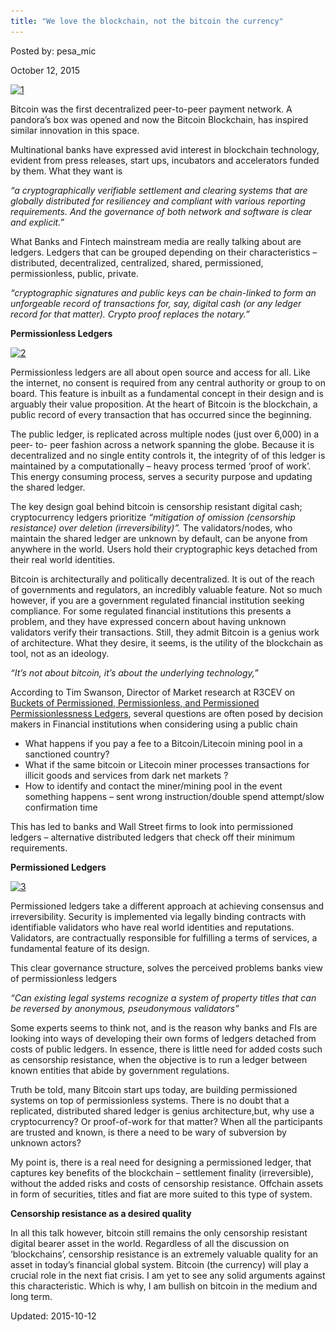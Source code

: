 ```yaml
---
title: "We love the blockchain, not the bitcoin the currency"
---
```


Posted by: pesa_mic 

<span>October 12, 2015</span>




<p><a href="/imgs/2015/10/11.jpg"><img class="aligncenter size-full wp-image-11719" src="/imgs/2015/10/11.jpg" alt="1" width="1024" height="576" srcset="/imgs/2015/10/11.jpg 1024w, /imgs/2015/10/11-300x169.jpg 300w" sizes="(max-width: 1024px) 100vw, 1024px" /></a></p>
<p>Bitcoin was the first decentralized peer-to-peer payment network. A pandora&#8217;s box was opened and now the Bitcoin Blockchain, has inspired similar innovation in this space.</p>
<p>Multinational banks have expressed avid interest in blockchain technology, evident from press releases, start ups, incubators and accelerators funded by them. What they want is</p>
<p><em>“a cryptographically verifiable settlement and clearing systems that are globally distributed for resiliencey and compliant with various reporting requirements. And the governance of both network and software is clear and explicit.”</em></p>
<p>What Banks and Fintech mainstream media are really talking about are ledgers. Ledgers that can be grouped depending on their characteristics &#8211; distributed, decentralized, centralized, shared, permissioned, permissionless, public, private.</p>
<p><em>“cryptographic signatures and public keys can be chain-linked to form an unforgeable record of transactions for, say, digital cash (or any ledger record for that matter). Crypto proof replaces the notary.”</em></p>
<p><strong>Permissionless Ledgers</strong></p>
<p><a href="/imgs/2015/10/21.jpg"><img class="aligncenter size-full wp-image-11720" src="/imgs/2015/10/21.jpg" alt="2" width="1024" height="576" srcset="/imgs/2015/10/21.jpg 1024w, /imgs/2015/10/21-300x169.jpg 300w" sizes="(max-width: 1024px) 100vw, 1024px" /></a></p>
<p>Permissionless ledgers are all about open source and access for all. Like the internet, no consent is required from any central authority or group to on board. This feature is inbuilt as a fundamental concept in their design and is arguably their value proposition. At the heart of Bitcoin is the blockchain, a public record of every transaction that has occurred since the beginning.</p>
<p>The public ledger, is replicated across multiple nodes (just over 6,000) in a peer- to- peer fashion across a network spanning the globe. Because it is decentralized and no single entity controls it, the integrity of of this ledger is maintained by a computationally &#8211; heavy process termed ‘proof of work’. This energy consuming process, serves a security purpose and updating the shared ledger.</p>
<p>The key design goal behind bitcoin is censorship resistant digital cash; cryptocurrency ledgers prioritize <em>“mitigation of omission (censorship resistance) over deletion (irreversibility)”. </em>The validators/nodes, who maintain the shared ledger are unknown by default, can be anyone from anywhere in the world. Users hold their cryptographic keys detached from their real world identities.</p>
<p>Bitcoin is architecturally and politically decentralized. It is out of the reach of governments and regulators, an incredibly valuable feature. Not so much however, if you are a government regulated financial institution seeking compliance. For some regulated financial institutions this presents a problem, and they have expressed concern about having unknown validators verify their transactions. Still, they admit Bitcoin is a genius work of architecture. What they desire, it seems, is the utility of the blockchain as tool, not as an ideology.</p>
<p><em>“It’s not about bitcoin, it’s about the underlying technology,” </em></p>
<p>According to Tim Swanson, Director of Market research at R3CEV on <a href="http://www.slideshare.net/MrCollectrix/buckets-of-permissioned-permissionless-and-permissioned-permissionlessness-ledgers">Buckets of Permissioned, Permissionless, and Permissioned Permissionlessness Ledgers</a>, several questions are often posed by decision makers in Financial institutions when considering using a public chain</p>
<ul>
<li>What happens if you pay a fee to a Bitcoin/Litecoin mining pool in a sanctioned country?</li>
<li>What if the same bitcoin or Litecoin miner processes transactions for illicit goods and services from dark net markets ?</li>
<li>How to identify and contact the miner/mining pool in the event something happens &#8211; sent wrong instruction/double spend attempt/slow confirmation time</li>
</ul>
<p>This has led to banks and Wall Street firms to look into permissioned ledgers &#8211; alternative distributed ledgers that check off their minimum requirements.</p>
<p><strong>Permissioned Ledgers</strong></p>
<p><a href="/imgs/2015/10/31.jpg"><img class="aligncenter size-full wp-image-11721" src="/imgs/2015/10/31.jpg" alt="3" width="1024" height="576" srcset="/imgs/2015/10/31.jpg 1024w, /imgs/2015/10/31-300x169.jpg 300w" sizes="(max-width: 1024px) 100vw, 1024px" /></a></p>
<p>Permissioned ledgers take a different approach at achieving consensus and irreversibility. Security is implemented via legally binding contracts with identifiable validators who have real world identities and reputations. Validators, are contractually responsible for fulfilling a terms of services, a fundamental feature of its design.</p>
<p>This clear governance structure, solves the perceived problems banks view of permissionless ledgers</p>
<p><em>“Can existing legal systems recognize a system of property titles that can be reversed by anonymous, pseudonymous validators”</em></p>
<p>Some experts seems to think not, and is the reason why banks and FIs are looking into ways of developing their own forms of ledgers detached from costs of public ledgers. In essence, there is little need for added costs such as censorship resistance, when the objective is to run a ledger between known entities that abide by government regulations.</p>
<p>Truth be told, many Bitcoin start ups today, are building permissioned systems on top of permissionless systems. There is no doubt that a replicated, distributed shared ledger is genius architecture,but, why use a cryptocurrency? Or proof-of-work for that matter? When all the participants are trusted and known, is there a need to be wary of subversion by unknown actors?</p>
<p>My point is, there is a real need for designing a permissioned ledger, that captures key benefits of the blockchain &#8211; settlement finality (irreversible), without the added risks and costs of censorship resistance. Offchain assets in form of securities, titles and fiat are more suited to this type of system.</p>
<p><strong>Censorship resistance as a desired quality</strong></p>
<p>In all this talk however, bitcoin still remains the only censorship resistant digital bearer asset in the world. Regardless of all the discussion on ‘blockchains’, censorship resistance is an extremely valuable quality for an asset in today’s financial global system. Bitcoin (the currency) will play a crucial role in the next fiat crisis. I am yet to see any solid arguments against this characteristic. Which is why, I am bullish on bitcoin in the medium and long term.</p>

Updated: 2015-10-12

